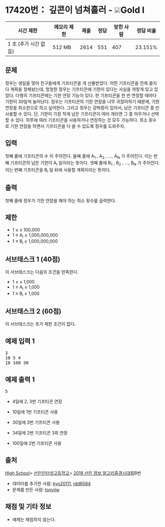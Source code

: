 # 17420번： 깊콘이 넘쳐흘러 - <img src="https://static.solved.ac/tier_small/15.svg" style="height:20px" />Gold I


| 시간 제한 | 메모리 제한 | 제출 | 정답 | 맞힌 사람 | 정답 비율 |
| --- | --- | --- | --- | --- | --- |
| 1 초 (추가 시간 없음) | 512 MB | 2614 | 551 | 407 | 23.151% |


## 문제


정우는 생일을 맞아 친구들에게 기프티콘을 개 선물받았다. 어떤 기프티콘을 언제 쓸지 다 계획을 정해놨는데, 멍청한 정우는 기프티콘에 기한이 있다는 사실을 까맣게 잊고 있었다. 다행히 기프티콘에는 기한 연장 기능이 있다. 한 기프티콘을 한 번 연장할 때마다 기한이 30일씩 늘어난다.
정우는 기프티콘의 기한 연장을 너무 귀찮아하기 때문에, 기한 연장을 최소한으로 하고 싶어한다. 그리고 정우는 강박증이 있어서, 남은 기프티콘 중 만 사용할 수 있다. 단, 기한이 가장 적게 남은 기프티콘이 여러 개라면 그 중 아무거나 선택할 수 있다. 하루에 여러 기프티콘을 사용하거나 연장하는 것 모두 가능하다.
최소 횟수로 기한 연장을 하면서 기프티콘을 다 쓸 수 있도록 정우를 도와주자.




## 입력


첫째 줄에 기프티콘의 수 이 주어진다.
둘째 줄에 A<sub>1</sub>
, A<sub>2</sub>
, ..., A<sub>N</sub>
가 주어진다. 이는 번째 기프티콘의 남은 기한이 A<sub>i</sub>
일이라는 뜻이다.
셋째 줄에 B<sub>1</sub>
, B<sub>2</sub>
, ..., B<sub>N</sub>
가 주어진다. 이는 번째 기프티콘을 B<sub>i</sub>
일 뒤에 사용할 계획이라는 뜻이다.



## 출력


첫째 줄에 정우가 기한 연장을 해야 하는 최소 횟수를 출력한다.





## 제한


- 1 ≤ ≤ 100,000
- 1 ≤ A<sub>i</sub>
≤ 1,000,000,000
- 1 ≤ B<sub>i</sub>
≤ 1,000,000,000




## 서브태스크 1 (40점)


이 서브태스크는 다음의 조건을 만족한다.

- 1 ≤ ≤ 1,000
- 1 ≤ A<sub>i</sub> 
≤ 1,000 
- 1 ≤ B<sub>i</sub>
  ≤ 1,000 




## 서브태스크 2 (60점)


이 서브태스크는 추가 제한 조건이 없다.




## 예제 입력 1


<pre>3
10 5 4
10 100 30
</pre>


## 예제 출력 1


<pre>5
</pre>


- 4일에 2, 3번 기프티콘 연장

- 10일에 1번 기프티콘 사용

- 30일에 3번 기프티콘 사용

- 34일에 2번 기프티콘 3회 연장

- 100일에 2번 기프티콘 사용









## 출처


[High School](/category/97)> [선린인터넷고등학교](/category/394)> [2019 선린 정보 알고리즘경시대회](/category/detail/2056)B번
- 데이터를 추가한 사람: [kyo20111](/user/kyo20111), [rdd6584](/user/rdd6584)
- 문제를 만든 사람: [tonyjjw](/user/tonyjjw)



## 채점 및 기타 정보


- 예제는 채점하지 않는다.





